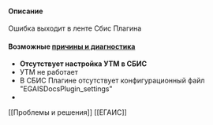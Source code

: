 #### Описание
Ошибка выходит в ленте Сбис Плагина

#### Возможные [причины и диагностика](https://n.sbis.ru/article/454a226f-8c81-4c49-9cf5-7485d3b47eaa)
- **Отсутствует настройка УТМ в СБИС**
- УТМ не работает
- В СБИС Плагине отсутствует конфигурационный файл "EGAISDocsPlugin_settings"
-


[[Проблемы и решения]]
[[ЕГАИС]]
